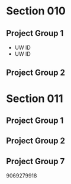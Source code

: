 # Section 010

## Project Group 1

   * UW ID
   * UW ID

## Project Group 2

# Section 011

## Project Group 1

## Project Group 2

## Project Group 7
9069279918


